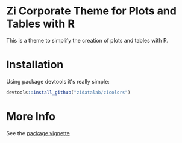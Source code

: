 # Zi Corporate Theme for Plots and Tables with R

This is a theme to simplify the creation of plots and tables with R.

# Installation

Using package devtools it's really simple:

```R
devtools::install_github("zidatalab/zicolors")
```

# More Info

See the [package vignette](vignettes/zicolors-vignette.html)
